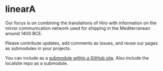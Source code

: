 # linearA

Our focus is on combining the translations of Hiro with information on the mirror communication network used for shipping in the Mediterranean around 1400 BCE.

Please contribute updates, add comments as issues, and reuse our pages as submodules in your projects.

You can include as a [submodule within a GitHub site](/localsite/start/submodules). 
Also include the localsite repo as a submodule.

